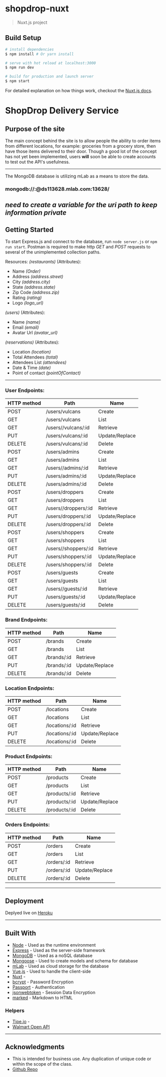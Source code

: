 # shopdrop-nuxt

> Nuxt.js project

## Build Setup

``` bash
# install dependencies
$ npm install # Or yarn install

# serve with hot reload at localhost:3000
$ npm run dev

# build for production and launch server
$ npm start
```

For detailed explanation on how things work, checkout the [Nuxt.js docs](https://github.com/nuxt/nuxt.js).




# ShopDrop Delivery Service

## Purpose of the site
The main concept behind the site is to allow people the ability to order items from different locations, for example: groceries from a grocery store, then have those items delivered to their door. Though a good lot of the concept has not yet been implemented, users **will** soon be able to create accounts to test out the API's usefulness. 

------------

The MongoDB database is utilizing mLab as a means to store the data. 
### mongodb://<dbuser>:<dbpassword>@ds113628.mlab.com:13628/<dbname>
*need to create a variable for the uri path to keep information private*
------------
## Getting Started

To start Express.js and connect to the database, run `node server.js` or `npm run start`. Postman is required to make http _GET_ and _POST_ requests to several of the unimplemented collection paths. 

Resources: 
_(restaurants)_
(Attributes):
 * Name _(Order)_
 * Address _(address.street)_
 * City _(address.city)_
 * State _(address.state)_
 * Zip Code _(address.zip)_
 * Rating _(rating)_
 * Logo _(logo_url)_

 _(users)_
(Attributes):
 * Name _(name)_
 * Email _(email)_
 * Avatar Url _(avatar_url)_

  _(reservations)_
(Attributes):
 * Location _(location)_
 * Total Attendees _(total)_
 * Attendees List _(attendees)_
 * Date & Time _(date)_
 * Point of contact _(pointOfContact)_

------------
 ### User Endpoints:
HTTP method | Path | Name
--- | --- | ---
POST | /users/vulcans | Create
GET | /users/vulcans | List
GET | /users//vulcans/:id | Retrieve
PUT | /users/vulcans/:id | Update/Replace
DELETE | /users/vulcans/:id | Delete
POST | /users/admins | Create
GET | /users/admins | List
GET | /users//admins/:id | Retrieve
PUT | /users/admins/:id | Update/Replace
DELETE | /users/admins/:id | Delete
POST | /users/droppers | Create
GET | /users/droppers | List
GET | /users//droppers/:id | Retrieve
PUT | /users/droppers/:id | Update/Replace
DELETE | /users/droppers/:id | Delete
POST | /users/shoppers | Create
GET | /users/shoppers | List
GET | /users//shoppers/:id | Retrieve
PUT | /users/shoppers/:id | Update/Replace
DELETE | /users/shoppers/:id | Delete
POST | /users/guests | Create
GET | /users/guests | List
GET | /users//guests/:id | Retrieve
PUT | /users/guests/:id | Update/Replace
DELETE | /users/guests/:id | Delete

 ### Brand Endpoints:
HTTP method | Path | Name
--- | --- | ---
POST | /brands | Create
GET | /brands | List
GET | /brands/:id | Retrieve
PUT | /brands/:id | Update/Replace
DELETE | /brands/:id | Delete

 ### Location Endpoints:
HTTP method | Path | Name
--- | --- | ---
POST | /locations | Create
GET | /locations | List
GET | /locations/:id | Retrieve
PUT | /locations/:id | Update/Replace
DELETE | /locations/:id | Delete

 ### Product Endpoints:
HTTP method | Path | Name
--- | --- | ---
POST | /products | Create
GET | /products | List
GET | /products/:id | Retrieve
PUT | /products/:id | Update/Replace
DELETE | /products/:id | Delete

 ### Orders Endpoints:
HTTP method | Path | Name
--- | --- | ---
POST | /orders | Create
GET | /orders | List
GET | /orders/:id | Retrieve
PUT | /orders/:id | Update/Replace
DELETE | /orders/:id | Delete

------------
## Deployment

Deplyed live on [Heroku](https://xxx.herokuapp.com)

------------
## Built With

* [Node](https://nodejs.org/en/docs/) - Used as the runtime environment
* [Express](http://expressjs.com/en/4x/api.html) - Used as the server-side framework
* [MongoDB](https://docs.mongodb.com/manual/) - Used as a noSQL database
* [Mongoose](http://mongoosejs.com/docs/guide.html) - Used to create models and schema for database
* [mLab](http://docs.mlab.com/) - Used as cloud storage for the database
* [Vue.js](https://vuejs.org/) - Used to handle the client-side 
* [Nuxt](https://nuxtjs.org/) - 
* [bcrypt](https://github.com/kelektiv/node.bcrypt.js#readme) - Password Encryption
* [Passport](http://www.passportjs.org/docs/) - Authentication
* [jsonwebtoken](https://github.com/auth0/node-jsonwebtoken#readme) - Session Data Encryption
* [marked](https://marked.js.org/#/README.md) - Markdown to HTML 

### Helpers

* [Tipe.io](https://tipe.io/) - 
* [Walmart Open API](https://developer.walmartlabs.com/)

------------
## Acknowledgments

* This is intended for business use. Any duplication of unique code or within the scope of the class.
* [Github Repo](https://github.com/skyler-saville/shopdrop)
